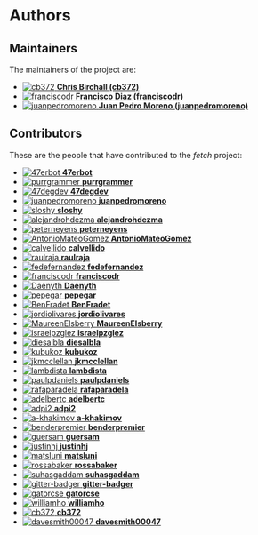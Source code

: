 [comment]: <> (Don't edit this file!)
[comment]: <> (It is automatically updated after every release of https://github.com/47degrees/.github)
[comment]: <> (If you want to suggest a change, please open a PR or issue in that repository)

# Authors

## Maintainers

The maintainers of the project are:

- [![cb372](https://avatars.githubusercontent.com/u/106760?v=4&s=20) **Chris Birchall (cb372)**](https://github.com/cb372)
- [![franciscodr](https://avatars.githubusercontent.com/u/1200151?v=4&s=20) **Francisco Diaz (franciscodr)**](https://github.com/franciscodr)
- [![juanpedromoreno](https://avatars.githubusercontent.com/u/4879373?v=4&s=20) **Juan Pedro Moreno (juanpedromoreno)**](https://github.com/juanpedromoreno)

## Contributors

These are the people that have contributed to the _fetch_ project:

- [![47erbot](https://avatars.githubusercontent.com/u/24799081?v=4&s=20) **47erbot**](https://github.com/47erbot)
- [![purrgrammer](https://avatars.githubusercontent.com/u/42009830?v=4&s=20) **purrgrammer**](https://github.com/purrgrammer)
- [![47degdev](https://avatars.githubusercontent.com/u/5580770?v=4&s=20) **47degdev**](https://github.com/47degdev)
- [![juanpedromoreno](https://avatars.githubusercontent.com/u/4879373?v=4&s=20) **juanpedromoreno**](https://github.com/juanpedromoreno)
- [![sloshy](https://avatars.githubusercontent.com/u/427237?v=4&s=20) **sloshy**](https://github.com/sloshy)
- [![alejandrohdezma](https://avatars.githubusercontent.com/u/9027541?v=4&s=20) **alejandrohdezma**](https://github.com/alejandrohdezma)
- [![peterneyens](https://avatars.githubusercontent.com/u/6407606?v=4&s=20) **peterneyens**](https://github.com/peterneyens)
- [![AntonioMateoGomez](https://avatars.githubusercontent.com/u/25897490?v=4&s=20) **AntonioMateoGomez**](https://github.com/AntonioMateoGomez)
- [![calvellido](https://avatars.githubusercontent.com/u/7753447?v=4&s=20) **calvellido**](https://github.com/calvellido)
- [![raulraja](https://avatars.githubusercontent.com/u/456796?v=4&s=20) **raulraja**](https://github.com/raulraja)
- [![fedefernandez](https://avatars.githubusercontent.com/u/720923?v=4&s=20) **fedefernandez**](https://github.com/fedefernandez)
- [![franciscodr](https://avatars.githubusercontent.com/u/1200151?v=4&s=20) **franciscodr**](https://github.com/franciscodr)
- [![Daenyth](https://avatars.githubusercontent.com/u/14644?v=4&s=20) **Daenyth**](https://github.com/Daenyth)
- [![pepegar](https://avatars.githubusercontent.com/u/694179?v=4&s=20) **pepegar**](https://github.com/pepegar)
- [![BenFradet](https://avatars.githubusercontent.com/u/1737211?v=4&s=20) **BenFradet**](https://github.com/BenFradet)
- [![jordiolivares](https://avatars.githubusercontent.com/u/1163790?v=4&s=20) **jordiolivares**](https://github.com/jordiolivares)
- [![MaureenElsberry](https://avatars.githubusercontent.com/u/17556002?v=4&s=20) **MaureenElsberry**](https://github.com/MaureenElsberry)
- [![israelpzglez](https://avatars.githubusercontent.com/u/646886?v=4&s=20) **israelpzglez**](https://github.com/israelpzglez)
- [![diesalbla](https://avatars.githubusercontent.com/u/1764610?v=4&s=20) **diesalbla**](https://github.com/diesalbla)
- [![kubukoz](https://avatars.githubusercontent.com/u/894884?v=4&s=20) **kubukoz**](https://github.com/kubukoz)
- [![jkmcclellan](https://avatars.githubusercontent.com/u/52432856?v=4&s=20) **jkmcclellan**](https://github.com/jkmcclellan)
- [![lambdista](https://avatars.githubusercontent.com/u/4966276?v=4&s=20) **lambdista**](https://github.com/lambdista)
- [![paulpdaniels](https://avatars.githubusercontent.com/u/2528918?v=4&s=20) **paulpdaniels**](https://github.com/paulpdaniels)
- [![rafaparadela](https://avatars.githubusercontent.com/u/315070?v=4&s=20) **rafaparadela**](https://github.com/rafaparadela)
- [![adelbertc](https://avatars.githubusercontent.com/u/1332980?v=4&s=20) **adelbertc**](https://github.com/adelbertc)
- [![adpi2](https://avatars.githubusercontent.com/u/13123162?v=4&s=20) **adpi2**](https://github.com/adpi2)
- [![a-khakimov](https://avatars.githubusercontent.com/u/33376759?v=4&s=20) **a-khakimov**](https://github.com/a-khakimov)
- [![benderpremier](https://avatars.githubusercontent.com/u/290994?v=4&s=20) **benderpremier**](https://github.com/benderpremier)
- [![guersam](https://avatars.githubusercontent.com/u/969120?v=4&s=20) **guersam**](https://github.com/guersam)
- [![justinhj](https://avatars.githubusercontent.com/u/753059?v=4&s=20) **justinhj**](https://github.com/justinhj)
- [![matsluni](https://avatars.githubusercontent.com/u/2551177?v=4&s=20) **matsluni**](https://github.com/matsluni)
- [![rossabaker](https://avatars.githubusercontent.com/u/142698?v=4&s=20) **rossabaker**](https://github.com/rossabaker)
- [![suhasgaddam](https://avatars.githubusercontent.com/u/7282584?v=4&s=20) **suhasgaddam**](https://github.com/suhasgaddam)
- [![gitter-badger](https://avatars.githubusercontent.com/u/8518239?v=4&s=20) **gitter-badger**](https://github.com/gitter-badger)
- [![gatorcse](https://avatars.githubusercontent.com/u/358979?v=4&s=20) **gatorcse**](https://github.com/gatorcse)
- [![williamho](https://avatars.githubusercontent.com/u/1883086?v=4&s=20) **williamho**](https://github.com/williamho)
- [![cb372](https://avatars.githubusercontent.com/u/106760?v=4&s=20) **cb372**](https://github.com/cb372)
- [![davesmith00047](https://avatars.githubusercontent.com/u/119872582?v=4&s=20) **davesmith00047**](https://github.com/davesmith00047)
